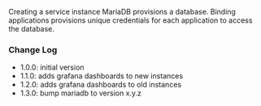 Creating a service instance MariaDB provisions a database. Binding applications provisions unique credentials for each application to access the database. 

### Change Log

* 1.0.0: initial version
* 1.1.0: adds grafana dashboards to new instances
* 1.2.0: adds grafana dashboards to old instances
* 1.3.0: bump mariadb to version x.y.z 